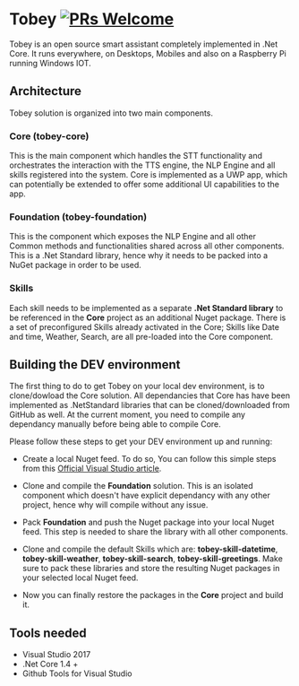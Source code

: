 # Tobey [![PRs Welcome](https://img.shields.io/badge/PRs-welcome-brightgreen.svg?style=flat-square)](http://makeapullrequest.com)

Tobey is an open source smart assistant completely implemented in .Net Core. It runs everywhere, on Desktops, Mobiles and also on a Raspberry Pi running Windows IOT.

## Architecture

Tobey solution is organized into two main components.

### **Core (tobey-core)**
This is the main component which handles the STT functionality and orchestrates the interaction with the TTS engine, the NLP Engine and all skills registered into the system. Core is implemented as a UWP app, which can potentially be extended to offer some additional UI capabilities to the app.

### **Foundation (tobey-foundation)**
This is the component which exposes the NLP Engine and all other Common methods and functionalities shared across all other components. This is a .Net Standard library, hence why it needs to be packed into a NuGet package in order to be used.

### Skills
Each skill needs to be implemented as a separate **.Net Standard library** to be referenced in the **Core** project as an additional Nuget package.
There is a set of preconfigured Skills already activated in the Core; Skills like Date and time, Weather, Search, are all pre-loaded into the Core component.

## Building the DEV environment

The first thing to do to get Tobey on your local dev environment, is to clone/dowload the Core solution.
All dependancies that Core has have been implemented as .NetStandard libraries that can be cloned/downloaded from GitHub as well.
At the current moment, you need to compile any dependancy manually before being able to compile Core.

Please follow these steps to get your DEV environment up and running:

- Create a local Nuget feed. To do so, You can follow this simple steps from this [Official Visual Studio article](https://docs.microsoft.com/en-us/nuget/hosting-packages/local-feeds).

- Clone and compile the **Foundation** solution. This is an isolated component which doesn't have explicit dependancy with any other project, hence why will compile without any issue.
- Pack **Foundation** and push the Nuget package into your local Nuget feed. This step is needed to share the library with all other components.
- Clone and compile the default Skills which are: **tobey-skill-datetime**, **tobey-skill-weather**, **tobey-skill-search**, **tobey-skill-greetings**.
Make sure to pack these libraries and store the resulting Nuget packages in your selected local Nuget feed.
- Now you can finally restore the packages in the **Core** project and build it.

## Tools needed

- Visual Studio 2017
- .Net Core 1.4 +
- Github Tools for Visual Studio



